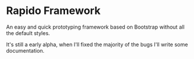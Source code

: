 Rapido Framework
================

An easy and quick prototyping framework based on Bootstrap without all the default styles.

It's still a early alpha, when I'll fixed the majority of the bugs I'll write some documentation.